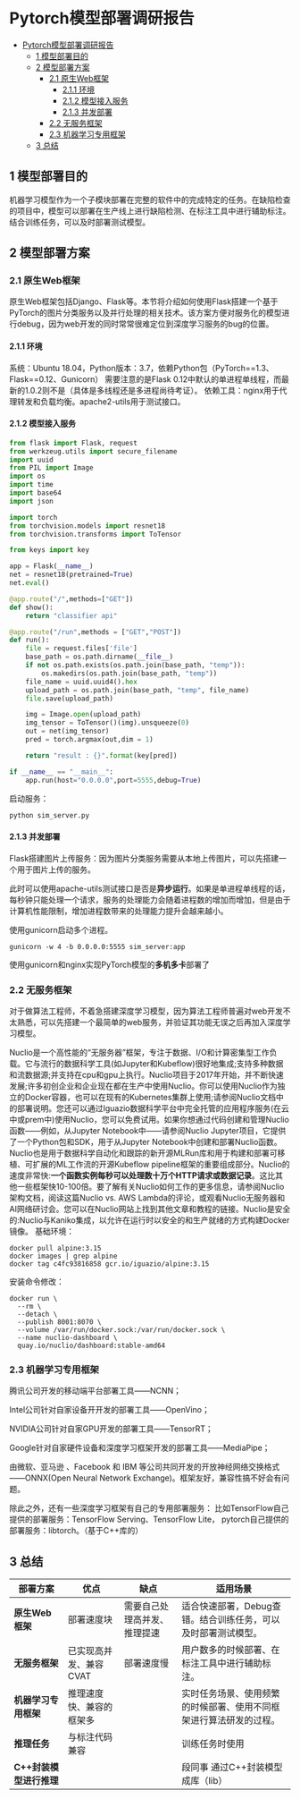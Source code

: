 # Pytorch模型部署调研报告

<!-- code_chunk_output -->

- [Pytorch模型部署调研报告](#pytorch模型部署调研报告)
  - [1 模型部署目的](#1-模型部署目的)
  - [2 模型部署方案](#2-模型部署方案)
    - [2.1 原生Web框架](#21-原生web框架)
      - [2.1.1 环境](#211-环境)
      - [2.1.2 模型接入服务](#212-模型接入服务)
      - [2.1.3 并发部署](#213-并发部署)
    - [2.2 无服务框架](#22-无服务框架)
    - [2.3 机器学习专用框架](#23-机器学习专用框架)
  - [3 总结](#3-总结)

<!-- /code_chunk_output -->


## 1 模型部署目的
机器学习模型作为一个子模块部署在完整的软件中的完成特定的任务。在缺陷检查的项目中，模型可以部署在生产线上进行缺陷检测、在标注工具中进行辅助标注。结合训练任务，可以及时部署测试模型。

## 2 模型部署方案
### 2.1 原生Web框架
原生Web框架包括Django、Flask等。本节将介绍如何使用Flask搭建一个基于PyTorch的图片分类服务以及并行处理的相关技术。该方案方便对服务化的模型进行debug，因为web开发的同时常常很难定位到深度学习服务的bug的位置。

#### 2.1.1 环境
系统：Ubuntu 18.04，Python版本：3.7，依赖Python包（PyTorch==1.3、Flask==0.12、Gunicorn）
需要注意的是Flask 0.12中默认的单进程单线程，而最新的1.0.2则不是（具体是多线程还是多进程尚待考证）。
依赖工具：nginx用于代理转发和负载均衡。apache2-utils用于测试接口。

#### 2.1.2 模型接入服务
```python
from flask import Flask, request
from werkzeug.utils import secure_filename
import uuid
from PIL import Image
import os
import time
import base64
import json

import torch
from torchvision.models import resnet18
from torchvision.transforms import ToTensor

from keys import key

app = Flask(__name__)
net = resnet18(pretrained=True)
net.eval()

@app.route("/",methods=["GET"])
def show():
    return "classifier api"

@app.route("/run",methods = ["GET","POST"])
def run():
    file = request.files['file']
    base_path = os.path.dirname(__file__)
    if not os.path.exists(os.path.join(base_path, "temp")):
        os.makedirs(os.path.join(base_path, "temp"))
    file_name = uuid.uuid4().hex
    upload_path = os.path.join(base_path, "temp", file_name)
    file.save(upload_path)

    img = Image.open(upload_path)
    img_tensor = ToTensor()(img).unsqueeze(0)
    out = net(img_tensor)
    pred = torch.argmax(out,dim = 1)

    return "result : {}".format(key[pred])

if __name__ == "__main__":
    app.run(host="0.0.0.0",port=5555,debug=True)
```

启动服务：
```python
python sim_server.py
```

#### 2.1.3 并发部署

Flask搭建图片上传服务：因为图片分类服务需要从本地上传图片，可以先搭建一个用于图片上传的服务。

此时可以使用apache-utils测试接口是否是**异步运行**。如果是单进程单线程的话，每秒钟只能处理一个请求，服务的处理能力会随着进程数的增加而增加，但是由于计算机性能限制，增加进程数带来的处理能力提升会越来越小。

使用gunicorn启动多个进程。
```shell
gunicorn -w 4 -b 0.0.0.0:5555 sim_server:app
```

使用gunicorn和nginx实现PyTorch模型的**多机多卡**部署了


### 2.2 无服务框架
对于做算法工程师，不着急搭建深度学习模型，因为算法工程师普遍对web开发不太熟悉，可以先搭建一个最简单的web服务，并验证其功能无误之后再加入深度学习模型。

Nuclio是一个高性能的“无服务器”框架，专注于数据、I/O和计算密集型工作负载。它与流行的数据科学工具(如Jupyter和Kubeflow)很好地集成;支持多种数据和流数据源;并支持在cpu和gpu上执行。Nuclio项目于2017年开始，并不断快速发展;许多初创企业和企业现在都在生产中使用Nuclio。你可以使用Nuclio作为独立的Docker容器，也可以在现有的Kubernetes集群上使用;请参阅Nuclio文档中的部署说明。您还可以通过Iguazio数据科学平台中完全托管的应用程序服务(在云中或prem中)使用Nuclio，您可以免费试用。如果你想通过代码创建和管理Nuclio函数——例如，从Jupyter Notebook中——请参阅Nuclio Jupyter项目，它提供了一个Python包和SDK，用于从Jupyter Notebook中创建和部署Nuclio函数。Nuclio也是用于数据科学自动化和跟踪的新开源MLRun库和用于构建和部署可移植、可扩展的ML工作流的开源Kubeflow pipeline框架的重要组成部分。Nuclio的速度非常快:**一个函数实例每秒可以处理数十万个HTTP请求或数据记录**。这比其他一些框架快10-100倍。要了解有关Nuclio如何工作的更多信息，请参阅Nuclio架构文档，阅读这篇Nuclio vs. AWS Lambda的评论，或观看Nuclio无服务器和AI网络研讨会。您可以在Nuclio网站上找到其他文章和教程的链接。Nuclio是安全的:Nuclio与Kaniko集成，以允许在运行时以安全的和生产就绪的方式构建Docker镜像。
基础环境：
```shell
docker pull alpine:3.15
docker images | grep alpine
docker tag c4fc93816858 gcr.io/iguazio/alpine:3.15
```
安装命令修改：
```shell
docker run \
  --rm \
  --detach \
  --publish 8001:8070 \
  --volume /var/run/docker.sock:/var/run/docker.sock \
  --name nuclio-dashboard \
  quay.io/nuclio/dashboard:stable-amd64
```

### 2.3 机器学习专用框架

腾讯公司开发的移动端平台部署工具——NCNN；

Intel公司针对自家设备开开发的部署工具——OpenVino；

NVIDIA公司针对自家GPU开发的部署工具——TensorRT；

Google针对自家硬件设备和深度学习框架开发的部署工具——MediaPipe；

由微软、亚马逊 、Facebook 和 IBM 等公司共同开发的开放神经网络交换格式——ONNX(Open Neural Network Exchange)。框架友好，兼容性搞不好会有问题。

除此之外，还有一些深度学习框架有自己的专用部署服务：
比如TensorFlow自己提供的部署服务：TensorFlow Serving、TensorFlow Lite，
pytorch自己提供的部署服务：libtorch。（基于C++库的）

## 3 总结

|部署方案|优点|缺点|适用场景|
|---|---|---|---|
|**原生Web框架**|部署速度块|需要自己处理高并发、推理提速|适合快速部署，Debug查错。结合训练任务，可以及时部署测试模型。|
|**无服务框架**|已实现高并发、兼容CVAT|部署速度慢|用户数多的时候部署、在标注工具中进行辅助标注。|
|**机器学习专用框架**|推理速度快、兼容的框架多| |实时任务场景、使用频繁的时候部署、使用不同框架进行算法研发的过程。|
|**推理任务**|与标注代码兼容| |训练任务时使用|
|**C++封装模型进行推理**|| |段同事 通过C++封装模型成库（lib）|
